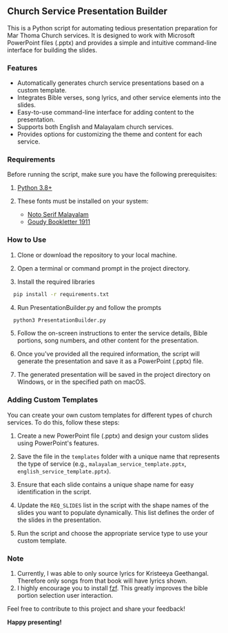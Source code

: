 ## Church Service Presentation Builder

This is a Python script for automating tedious presentation preparation for Mar Thoma Church services. It is designed to work with Microsoft PowerPoint files (.pptx) and provides a simple and intuitive command-line interface for building the slides.

### Features

- Automatically generates church service presentations based on a custom template.
- Integrates Bible verses, song lyrics, and other service elements into the slides.
- Easy-to-use command-line interface for adding content to the presentation.
- Supports both English and Malayalam church services.
- Provides options for customizing the theme and content for each service.

### Requirements

Before running the script, make sure you have the following prerequisites:

1.  [Python 3.8+](https://www.python.org/downloads/)
2.  These fonts must be installed on your system:

    - [Noto Serif Malayalam](https://fonts.google.com/noto/specimen/Noto+Serif+Malayalam?query=noto+serif+mala)
    - [Goudy Bookletter 1911](https://fonts.google.com/specimen/Goudy+Bookletter+1911?query=goudy)

### How to Use

1. Clone or download the repository to your local machine.

2. Open a terminal or command prompt in the project directory.

3. Install the required libraries

```bash
  pip install -r requirements.txt
```

4. Run PresentationBuilder.py and follow the prompts

```bash
  python3 PresentationBuilder.py
```

5. Follow the on-screen instructions to enter the service details, Bible portions, song numbers, and other content for the presentation.

6. Once you've provided all the required information, the script will generate the presentation and save it as a PowerPoint (.pptx) file.

7. The generated presentation will be saved in the project directory on Windows, or in the specified path on macOS.

### Adding Custom Templates

You can create your own custom templates for different types of church services. To do this, follow these steps:

1. Create a new PowerPoint file (.pptx) and design your custom slides using PowerPoint's features.

2. Save the file in the `templates` folder with a unique name that represents the type of service (e.g., `malayalam_service_template.pptx`, `english_service_template.pptx`).

3. Ensure that each slide contains a unique shape name for easy identification in the script.

4. Update the `REQ_SLIDES` list in the script with the shape names of the slides you want to populate dynamically. This list defines the order of the slides in the presentation.

5. Run the script and choose the appropriate service type to use your custom template.

### Note

1. Currently, I was able to only source lyrics for Kristeeya Geethangal. Therefore only songs from that book will have lyrics shown.
2. I highly encourage you to install [fzf](https://github.com/junegunn/fzf). This greatly improves the bible portion selection user interaction.

Feel free to contribute to this project and share your feedback!

**Happy presenting!**
